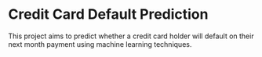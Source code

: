 # Credit Card Default Prediction
This project aims to predict whether a credit card holder will default on their next month payment using machine learning techniques.